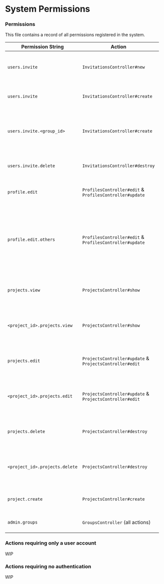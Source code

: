 # System Permissions

### Permissions

This file contains a record of all permissions registered in the system.

| Permission String | Action | Description |
| ----------------- | ------ | ----------- |
| `users.invite` | `InvitationsController#new` | Allows user to access a user invitation form |
| `users.invite` | `InvitationsController#create` | Allows user to create a user invitation |
| `users.invite.<group_id>` | `InvitationsController#create` | Allows a user to invite users into the group with `id` of `group_id` |
| `users.invite.delete` | `InvitationsController#destroy` | Allows a user to delete any invitation |
| `profile.edit` | `ProfilesController#edit` & `ProfilesController#update` | Allows a user to edit his own profile |
| `profile.edit.others` | `ProfilesController#edit` & `ProfilesController#update` | Allows a user to edit others profile (A user with this permission can **also** edit his own profile) |
| `projects.view` | `ProjectsController#show` | Gives **global** permission to view any project |
| `<project_id>.projects.view` | `ProjectsController#show` | Gives **scoped** permission to view a specific project |
| `projects.edit` | `ProjectsController#update` & `ProjectsController#edit` | Gives **global** permission to edit any project |
| `<project_id>.projects.edit` | `ProjectsController#update` & `ProjectsController#edit` | Gives **scoped** permission to edit a specific project |
| `projects.delete` | `ProjectsController#destroy` | Gives **global** permission to delete any project |
| `<project_id>.projects.delete` | `ProjectsController#destroy` | Gives **scoped** permission to delete a specific project |
| `project.create` | `ProjectsController#create` | Gives permission to create a new project |
| `admin.groups` | `GroupsController` (all actions) | Allows user to manage groups |


### Actions requiring only a user account

WIP

### Actions requiring no authentication

WIP
